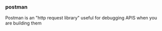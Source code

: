 ### postman

Postman is an "http request library" useful for debugging APIS when you are building them